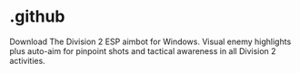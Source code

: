 # .github
Download The Division 2 ESP aimbot for Windows. Visual enemy highlights plus auto-aim for pinpoint shots and tactical awareness in all Division 2 activities.
